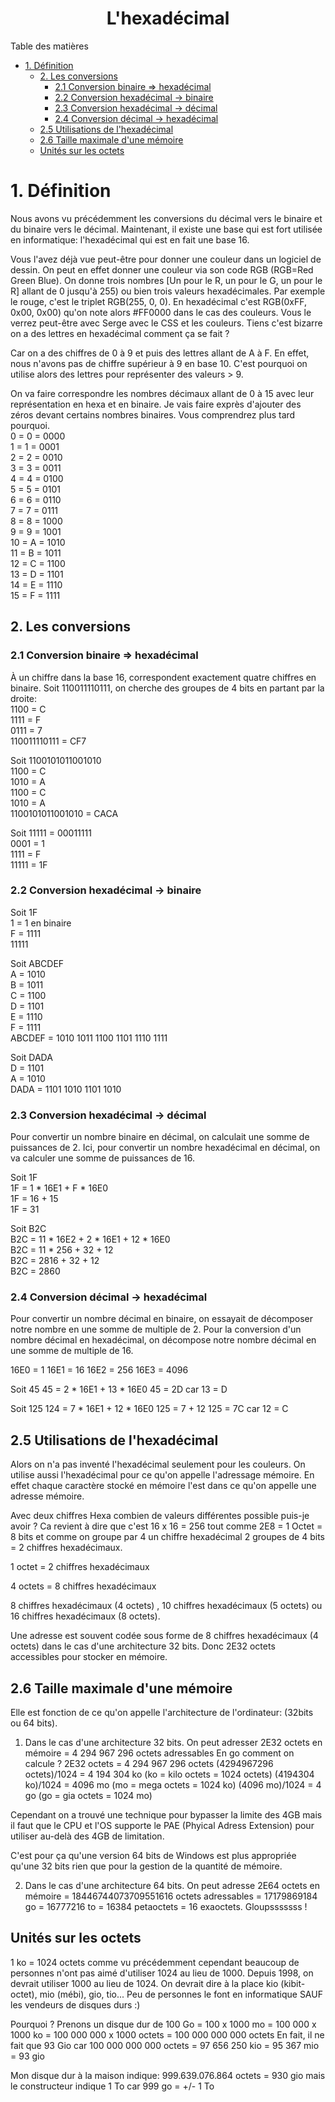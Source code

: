 <h1 style="text-align:center">L'hexadécimal</h1>
Table des matières
<!-- @import "[TOC]" {cmd="toc" depthFrom=1 depthTo=6 orderedList=false} -->

<!-- code_chunk_output -->

- [1. Définition](#1-définition)
  - [2. Les conversions](#2-les-conversions)
    - [2.1 Conversion binaire => hexadécimal](#21-conversion-binaire--hexadécimal)
    - [2.2 Conversion hexadécimal -> binaire](#22-conversion-hexadécimal---binaire)
    - [2.3 Conversion hexadécimal -> décimal](#23-conversion-hexadécimal---décimal)
    - [2.4 Conversion décimal -> hexadécimal](#24-conversion-décimal---hexadécimal)
  - [2.5 Utilisations de l'hexadécimal](#25-utilisations-de-lhexadécimal)
  - [2.6 Taille maximale d'une mémoire](#26-taille-maximale-dune-mémoire)
  - [Unités sur les octets](#unités-sur-les-octets)

<!-- /code_chunk_output -->

# 1. Définition

Nous avons vu précédemment les conversions du décimal vers le binaire et du binaire vers le décimal.
Maintenant, il existe une base qui est fort utilisée en informatique: l'hexadécimal qui est en fait une base 16.

Vous l'avez déjà vue peut-être pour donner une couleur dans un logiciel de dessin. On peut en effet donner une couleur via son code RGB (RGB=Red Green Blue). On donne trois nombres [Un pour le R, un pour le G, un pour le R] allant de 0 jusqu'à 255) ou bien trois valeurs hexadécimales. Par exemple le rouge, c'est le triplet RGB(255, 0, 0). En hexadécimal c'est RGB(0xFF, 0x00, 0x00) qu'on note alors #FF0000 dans le cas des couleurs. Vous le verrez peut-être avec Serge avec le CSS et les couleurs. Tiens c'est bizarre on a des lettres en hexadécimal comment ça se fait ?

Car on a des chiffres de 0 à 9 et puis des lettres allant de A à F. En effet, nous n'avons pas de chiffre supérieur à 9 en base 10. C'est pourquoi on utilise alors des lettres pour représenter des valeurs > 9.

On va faire correspondre les nombres décimaux allant de 0 à 15 avec leur représentation en hexa et en binaire. Je vais faire exprès d'ajouter des zéros devant certains nombres binaires. Vous comprendrez plus tard pourquoi.  
0  = 0 = 0000  
1  = 1 = 0001  
2  = 2 = 0010  
3  = 3 = 0011  
4  = 4 = 0100  
5  = 5 = 0101  
6  = 6 = 0110  
7  = 7 = 0111  
8  = 8 = 1000  
9  = 9 = 1001  
10 = A = 1010  
11 = B = 1011  
12 = C = 1100  
13 = D = 1101  
14 = E = 1110  
15 = F = 1111  

## 2. Les conversions
### 2.1 Conversion binaire => hexadécimal

À un chiffre dans la base 16, correspondent exactement quatre chiffres en binaire.
Soit 110011110111, on cherche des groupes de 4 bits en partant par la droite:  
1100 = C  
1111 = F  
0111 = 7  
110011110111 = CF7  

Soit 1100101011001010  
1100 = C  
1010 = A  
1100 = C  
1010 = A  
1100101011001010 = CACA  

Soit 11111 = 00011111  
0001 = 1  
1111 = F  
11111 = 1F  

### 2.2 Conversion hexadécimal -> binaire

Soit 1F  
1 = 1 en binaire  
F = 1111  
11111  

Soit ABCDEF  
A = 1010  
B = 1011  
C = 1100  
D = 1101  
E = 1110  
F = 1111  
ABCDEF = 1010 1011 1100 1101 1110 1111

Soit DADA  
D = 1101  
A = 1010  
DADA = 1101 1010 1101 1010  

### 2.3 Conversion hexadécimal -> décimal

Pour convertir un nombre binaire en décimal, on calculait une somme de puissances de 2.
Ici, pour convertir un nombre hexadécimal en décimal, on va calculer une somme de puissances de 16.  

Soit 1F  
1F = 1 * 16E1 + F * 16E0  
1F = 16 + 15  
1F = 31  

Soit B2C  
B2C = 11 * 16E2 + 2 * 16E1 + 12 * 16E0  
B2C = 11 * 256 + 32 + 12  
B2C = 2816 + 32 + 12  
B2C = 2860

### 2.4 Conversion décimal -> hexadécimal

Pour convertir un nombre décimal en binaire, on essayait de décomposer notre nombre en une somme de multiple de 2.
Pour la conversion d'un nombre décimal en hexadécimal, on décompose notre nombre décimal en une somme de multiple de 16.

16E0 = 1
16E1 = 16
16E2 = 256
16E3 = 4096

Soit 45
45 = 2 * 16E1 + 13 * 16E0
45 = 2D  car 13 = D

Soit 125
124 = 7 * 16E1 + 12 * 16E0
125 = 7 + 12
125 = 7C car 12 = C

## 2.5 Utilisations de l'hexadécimal

Alors on n'a pas inventé l'hexadécimal seulement pour les couleurs. On utilise aussi l'hexadécimal pour ce qu'on appelle l'adressage mémoire.
En effet chaque caractère stocké en mémoire l'est dans ce qu'on appelle une adresse mémoire.

Avec deux chiffres Hexa combien de valeurs différentes possible puis-je avoir ?
Ca revient à dire que c'est 16 x 16 = 256 tout comme 2E8 = 1 Octet = 8 bits et comme on groupe par 4 un chiffre hexadécimal 2 groupes de 4 bits = 2 chiffres hexadécimaux.

1 octet = 2 chiffres hexadécimaux

4 octets = 8 chiffres hexadécimaux

8 chiffres hexadécimaux (4 octets) , 10 chiffres hexadécimaux (5 octets) ou 16 chiffres hexadécimaux (8 octets).

Une adresse est souvent codée sous forme de 8 chiffres hexadécimaux (4 octets) dans le cas d'une architecture 32 bits. Donc 2E32 octets accessibles pour stocker en mémoire.

## 2.6 Taille maximale d'une mémoire 
Elle est fonction de ce qu'on appelle l'architecture de l'ordinateur: (32bits ou 64 bits).

1) Dans le cas d'une architecture 32 bits.
On peut adresser 2E32 octets en mémoire = 4 294 967 296 octets adressables
En go comment on calcule ?
2E32 octets = 4 294 967 296  octets
(4294967296 octets)/1024 = 4 194 304 ko (ko = kilo octets = 1024 octets)
(4194304 ko)/1024 = 4096 mo (mo = mega octets = 1024 ko)
(4096 mo)/1024 = 4 go (go = gia octets = 1024 mo)

Cependant on a trouvé une technique pour bypasser la limite des 4GB mais il faut que le CPU et l'OS supporte le PAE (Phyical Adress Extension) pour utiliser au-delà des 4GB de limitation.

C'est pour ça qu'une version 64 bits de Windows est plus appropriée qu'une 32 bits rien que pour la gestion de la quantité de mémoire.

2) Dans le cas d'une architecture 64 bits.
On peut adresse 2E64 octets en mémoire = 18446744073709551616 octets adressables = 17179869184 go = 16777216  to = 16384 petaoctets  = 16 exaoctets. Gloupsssssss !

## Unités sur les octets

1 ko = 1024 octets comme vu précédemment cependant beaucoup de personnes n'ont pas aimé d'utiliser 1024 au lieu de 1000.
Depuis 1998, on devrait utiliser 1000 au lieu de 1024. 
On devrait dire à la place kio (kibit-octet), mio (mébi), gio, tio...
Peu de personnes le font en informatique SAUF les vendeurs de disques durs :)

Pourquoi ?
Prenons un disque dur de 100 Go = 100 x 1000 mo = 100 000 x 1000 ko = 100 000 000 x 1000 octets = 100 000 000 000 octets
En fait, il ne fait que 93 Gio car 100 000 000 000 octets = 97 656 250 kio  = 95 367 mio = 93 gio

Mon disque dur à la maison indique: 999.639.076.864 octets = 930 gio mais le constructeur indique 1 To car 999 go = +/- 1 To